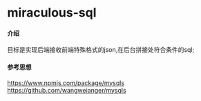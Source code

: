 # miraculous-sql

#### 介绍
目标是实现后端接收前端特殊格式的json,在后台拼接处符合条件的sql;

#### 参考思想
https://www.npmjs.com/package/mysqls
https://github.com/wangweianger/mysqls

